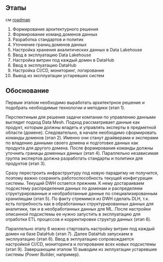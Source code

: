 Этапы
-

см [roadmap](roadmap.drawio)

1. Формирование архитектурного решения
2. Формирование команд доменов данных
3. Разработка стандартов и политик
4. Уточнение границ доменов данных
5. Настройка хранения аналитических данных в Data Lakehouse
6. Ввод в эксплуатацию Data Lakehouse
7. Настройка витрин под каждый домен в DataHub
8. Ввод в эксплуатацию DataHub
9. Настройка CI/CD, мониторинг, логирование
10. Вывод из эксплуатации устаревших систем

Обоснование
-

Первым этапом необходимо выработать архитектрное решение и подобрать необходимые технологии и методики (этап 1).

Перспектиным для решения задачи компании по управлению данными выглядит подход Data Mesh. Подход рассматривает 
данные как продукт, которым должны владеть и управлять эксперты в предметной области (домене). Следовательно, в начале 
необходимо сформировать команды доменов (этап 2). Именно они станут драйверами и эксперами по владению данными своего 
домена и подготовке данных как продукта для другого домена. После формирования команды должны уточнить границы 
доменных данных (этап 4). Параллельно независимая группа экспертов должна разработать стандарты и политики для 
продуктов (этап 3).

Сразу перестроить инфраструктуру под новую парадигму не получится, поэтому важно сохранить работоспособность текущей 
конфигурации системы. Текущий DWH остается прежним. К нему достараиваем подсистему распределения данных по доменам и 
распределяем структурированные и необработанные данные по специализированным хранилищам (этап 5). По факту стремимся из 
DWH сделать DLH, т.к. есть потребность как в обработанных структурированных данных для аналитики, так и в 
необработанных данных для ML. После настройки описанной подсистемы ее нужно запустить в эксплуатацию для отработки 
ETL процессов и корректировки структур данных (этап 6).

Параллельно этапу 6 можно стартовать настройку витрин под каждый домен на базе DataHub (этап 7). Далее DataHub 
запускаем в эксплуатацию (этап 6). Ввод в экплуатацию сопровождается настройкой CI/CD, мониторинга и 
логирование всех новых подсистемы (этап 9). Завершающим этапом 10 выводим из экплуатации устаревшие системы (Power 
Builder, например).